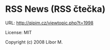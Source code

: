 # RSS News (RSS čtečka)

URL: http://qipim.cz/viewtopic.php?t=1998

License: MIT

Copyright (c) 2008 Libor M.